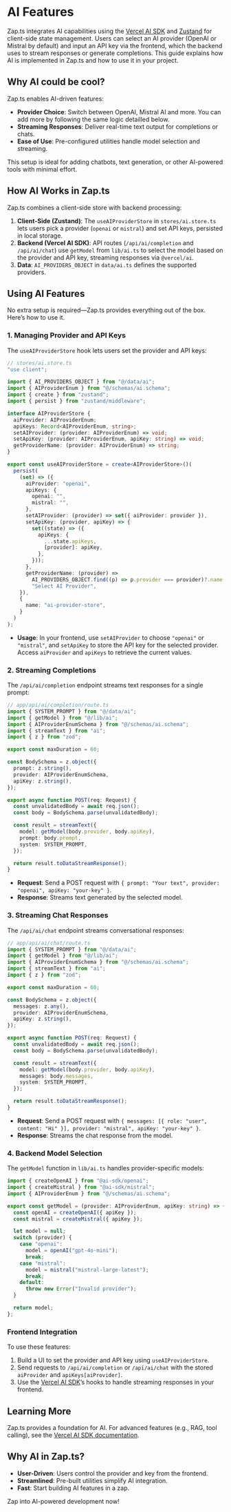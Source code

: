 # AI Features

Zap.ts integrates AI capabilities using the [Vercel AI SDK](https://sdk.vercel.ai/) and [Zustand](https://zustand-demo.pmnd.rs/) for client-side state management. Users can select an AI provider (OpenAI or Mistral by default) and input an API key via the frontend, which the backend uses to stream responses or generate completions. This guide explains how AI is implemented in Zap.ts and how to use it in your project.

## Why AI could be cool?

Zap.ts enables AI-driven features:

- **Provider Choice**: Switch between OpenAI, Mistral AI and more. You can add more by following the same logic detailled below.
- **Streaming Responses**: Deliver real-time text output for completions or chats.
- **Ease of Use**: Pre-configured utilities handle model selection and streaming.

This setup is ideal for adding chatbots, text generation, or other AI-powered tools with minimal effort.

## How AI Works in Zap.ts

Zap.ts combines a client-side store with backend processing:

1. **Client-Side (Zustand)**: The `useAIProviderStore` in `stores/ai.store.ts` lets users pick a provider (`openai` or `mistral`) and set API keys, persisted in local storage.
2. **Backend (Vercel AI SDK)**: API routes (`/api/ai/completion` and `/api/ai/chat`) use `getModel` from `lib/ai.ts` to select the model based on the provider and API key, streaming responses via `@vercel/ai`.
3. **Data**: `AI_PROVIDERS_OBJECT` in `data/ai.ts` defines the supported providers.

## Using AI Features

No extra setup is required—Zap.ts provides everything out of the box. Here’s how to use it.

### 1. Managing Provider and API Keys

The `useAIProviderStore` hook lets users set the provider and API keys:

```ts
// stores/ai.store.ts
"use client";

import { AI_PROVIDERS_OBJECT } from "@/data/ai";
import { AIProviderEnum } from "@/schemas/ai.schema";
import { create } from "zustand";
import { persist } from "zustand/middleware";

interface AIProviderStore {
  aiProvider: AIProviderEnum;
  apiKeys: Record<AIProviderEnum, string>;
  setAIProvider: (provider: AIProviderEnum) => void;
  setApiKey: (provider: AIProviderEnum, apiKey: string) => void;
  getProviderName: (provider: AIProviderEnum) => string;
}

export const useAIProviderStore = create<AIProviderStore>()(
  persist(
    (set) => ({
      aiProvider: "openai",
      apiKeys: {
        openai: "",
        mistral: "",
      },
      setAIProvider: (provider) => set({ aiProvider: provider }),
      setApiKey: (provider, apiKey) => {
        set((state) => ({
          apiKeys: {
            ...state.apiKeys,
            [provider]: apiKey,
          },
        }));
      },
      getProviderName: (provider) =>
        AI_PROVIDERS_OBJECT.find((p) => p.provider === provider)?.name ??
        "Select AI Provider",
    }),
    {
      name: "ai-provider-store",
    }
  )
);
```

- **Usage**: In your frontend, use `setAIProvider` to choose `"openai"` or `"mistral"`, and `setApiKey` to store the API key for the selected provider. Access `aiProvider` and `apiKeys` to retrieve the current values.

### 2. Streaming Completions

The `/api/ai/completion` endpoint streams text responses for a single prompt:

```ts
// app/api/ai/completion/route.ts
import { SYSTEM_PROMPT } from "@/data/ai";
import { getModel } from "@/lib/ai";
import { AIProviderEnumSchema } from "@/schemas/ai.schema";
import { streamText } from "ai";
import { z } from "zod";

export const maxDuration = 60;

const BodySchema = z.object({
  prompt: z.string(),
  provider: AIProviderEnumSchema,
  apiKey: z.string(),
});

export async function POST(req: Request) {
  const unvalidatedBody = await req.json();
  const body = BodySchema.parse(unvalidatedBody);

  const result = streamText({
    model: getModel(body.provider, body.apiKey),
    prompt: body.prompt,
    system: SYSTEM_PROMPT,
  });

  return result.toDataStreamResponse();
}
```

- **Request**: Send a POST request with `{ prompt: "Your text", provider: "openai", apiKey: "your-key" }`.
- **Response**: Streams text generated by the selected model.

### 3. Streaming Chat Responses

The `/api/ai/chat` endpoint streams conversational responses:

```ts
// app/api/ai/chat/route.ts
import { SYSTEM_PROMPT } from "@/data/ai";
import { getModel } from "@/lib/ai";
import { AIProviderEnumSchema } from "@/schemas/ai.schema";
import { streamText } from "ai";
import { z } from "zod";

export const maxDuration = 60;

const BodySchema = z.object({
  messages: z.any(),
  provider: AIProviderEnumSchema,
  apiKey: z.string(),
});

export async function POST(req: Request) {
  const unvalidatedBody = await req.json();
  const body = BodySchema.parse(unvalidatedBody);

  const result = streamText({
    model: getModel(body.provider, body.apiKey),
    messages: body.messages,
    system: SYSTEM_PROMPT,
  });

  return result.toDataStreamResponse();
}
```

- **Request**: Send a POST request with `{ messages: [{ role: "user", content: "Hi" }], provider: "mistral", apiKey: "your-key" }`.
- **Response**: Streams the chat response from the model.

### 4. Backend Model Selection

The `getModel` function in `lib/ai.ts` handles provider-specific models:

```ts
import { createOpenAI } from "@ai-sdk/openai";
import { createMistral } from "@ai-sdk/mistral";
import { AIProviderEnum } from "@/schemas/ai.schema";

export const getModel = (provider: AIProviderEnum, apiKey: string) => {
  const openAI = createOpenAI({ apiKey });
  const mistral = createMistral({ apiKey });

  let model = null;
  switch (provider) {
    case "openai":
      model = openAI("gpt-4o-mini");
      break;
    case "mistral":
      model = mistral("mistral-large-latest");
      break;
    default:
      throw new Error("Invalid provider");
  }

  return model;
};
```

### Frontend Integration

To use these features:

1. Build a UI to set the provider and API key using `useAIProviderStore`.
2. Send requests to `/api/ai/completion` or `/api/ai/chat` with the stored `aiProvider` and `apiKeys[aiProvider]`.
3. Use the [Vercel AI SDK](https://sdk.vercel.ai/docs/introduction)’s hooks to handle streaming responses in your frontend.

## Learning More

Zap.ts provides a foundation for AI. For advanced features (e.g., RAG, tool calling), see the [Vercel AI SDK documentation](https://sdk.vercel.ai/docs).

## Why AI in Zap.ts?

- **User-Driven**: Users control the provider and key from the frontend.
- **Streamlined**: Pre-built utilities simplify AI integration.
- **Fast**: Start building AI features in a zap.

Zap into AI-powered development now!
